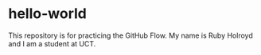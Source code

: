 # hello-world
This repository is for practicing the GitHub Flow.
My name is Ruby Holroyd and I am a student at UCT.
